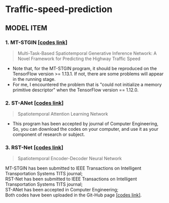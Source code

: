 # Traffic-speed-prediction

## MODEL ITEM
### 1. MT-STGIN [[codes link]](https://github.com/zouguojian/Traffic-speed-prediction/tree/main/MT-STGIN)
>Multi-Task-Based Spatiotemporal Generative Inference Network: A Novel Framework for Predicting the Highway Traffic Speed

* Note that, for the MT-STGIN program, it should be reproduced on the TensorFlow version >= 1.13.1. 
If not, there are some problems will appear in the running stage.
* For me, I encountered the problem that is "could not initialize a memory primitive descriptor"
 when the TensorFlow version == 1.12.0.

### 2. ST-ANet [[codes link]](https://github.com/zouguojian/Traffic-speed-prediction/tree/main/ST-ANet)
>Spatiotemporal Attention Learning Network
* This program has been accepted by journal of Computer Engineering, So, you can download the codes on your
computer, and use it as your component of research or subject.

### 3. RST-Net [[codes link]](https://github.com/zouguojian/Traffic-speed-prediction/tree/main/RST-Net)
>Spatiotemporal Encoder-Decoder Neural Network


MT-STGIN has been submitted to IEEE Transactions on Intelligent Transportation Systems TITS journal;  
RST-Net has been submitted to IEEE Transactions on Intelligent Transportation Systems TITS journal;   
ST-ANet has been accepted in Computer Engineering;  
Both codes have been uploaded in the Git-Hub page [[codes link]](https://github.com/zouguojian/Traffic-speed-prediction).  
